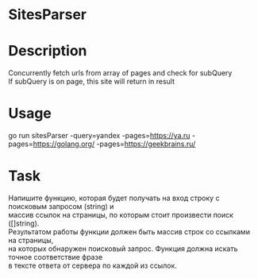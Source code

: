 # SitesParser  

# Description
Concurrently fetch urls from array of pages and check for subQuery  
If subQuery is on page, this site will return in result

# Usage
go run sitesParser -query=yandex -pages=https://ya.ru -pages=https://golang.org/ -pages=https://geekbrains.ru/  

# Task
Напишите функцию, которая будет получать на вход строку с поисковым запросом (string) и  
массив ссылок на страницы, по которым стоит произвести поиск ([]string).  
Результатом работы функции должен быть массив строк со ссылками на страницы,   
на которых обнаружен поисковый запрос. Функция должна искать точное соответствие фразе   
в тексте ответа от сервера по каждой из ссылок.  